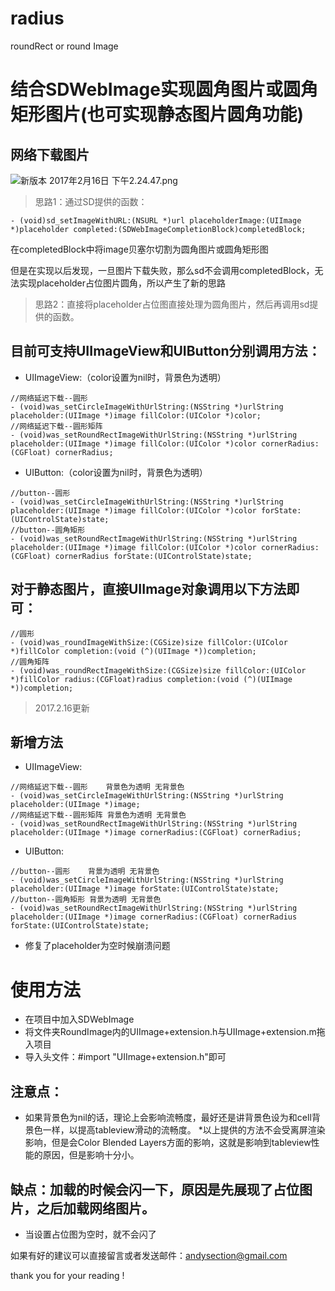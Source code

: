 # radius
roundRect or round Image
# 结合SDWebImage实现圆角图片或圆角矩形图片(也可实现静态图片圆角功能)
## 网络下载图片

![新版本 2017年2月16日 下午2.24.47.png](http://upload-images.jianshu.io/upload_images/2860910-5ab21bf9a5c801f5.png?imageMogr2/auto-orient/strip%7CimageView2/2/w/375)

> 思路1：通过SD提供的函数：

```
- (void)sd_setImageWithURL:(NSURL *)url placeholderImage:(UIImage *)placeholder completed:(SDWebImageCompletionBlock)completedBlock;
```
在completedBlock中将image贝塞尔切割为圆角图片或圆角矩形图

但是在实现以后发现，一旦图片下载失败，那么sd不会调用completedBlock，无法实现placeholder占位图片圆角，所以产生了新的思路

> 思路2：直接将placeholder占位图直接处理为圆角图片，然后再调用sd提供的函数。

## 目前可支持UIImageView和UIButton分别调用方法：
* UIImageView:（color设置为nil时，背景色为透明）
```
//网络延迟下载--圆形
- (void)was_setCircleImageWithUrlString:(NSString *)urlString placeholder:(UIImage *)image fillColor:(UIColor *)color;
//网络延迟下载--圆形矩阵
- (void)was_setRoundRectImageWithUrlString:(NSString *)urlString placeholder:(UIImage *)image fillColor:(UIColor *)color cornerRadius:(CGFloat) cornerRadius;
```
* UIButton:（color设置为nil时，背景色为透明）
```
//button--圆形
- (void)was_setCircleImageWithUrlString:(NSString *)urlString placeholder:(UIImage *)image fillColor:(UIColor *)color forState:(UIControlState)state;
//button--圆角矩形
- (void)was_setRoundRectImageWithUrlString:(NSString *)urlString placeholder:(UIImage *)image fillColor:(UIColor *)color cornerRadius:(CGFloat) cornerRadius forState:(UIControlState)state;
```
## 对于静态图片，直接UIImage对象调用以下方法即可：
```
//圆形
- (void)was_roundImageWithSize:(CGSize)size fillColor:(UIColor *)fillColor completion:(void (^)(UIImage *))completion;
//圆角矩阵
- (void)was_roundRectImageWithSize:(CGSize)size fillColor:(UIColor *)fillColor radius:(CGFloat)radius completion:(void (^)(UIImage *))completion;
```

> 2017.2.16更新

## 新增方法
* UIImageView:

```
//网络延迟下载--圆形    背景色为透明 无背景色
- (void)was_setCircleImageWithUrlString:(NSString *)urlString placeholder:(UIImage *)image;
//网络延迟下载--圆形矩阵 背景色为透明 无背景色
- (void)was_setRoundRectImageWithUrlString:(NSString *)urlString placeholder:(UIImage *)image cornerRadius:(CGFloat) cornerRadius;
```
* UIButton:

```
//button--圆形    背景为透明 无背景色
- (void)was_setCircleImageWithUrlString:(NSString *)urlString placeholder:(UIImage *)image forState:(UIControlState)state;
//button--圆角矩形 背景为透明 无背景色
- (void)was_setRoundRectImageWithUrlString:(NSString *)urlString placeholder:(UIImage *)image cornerRadius:(CGFloat) cornerRadius forState:(UIControlState)state;
```

* 修复了placeholder为空时候崩溃问题

# 使用方法
* 在项目中加入SDWebImage
* 将文件夹RoundImage内的UIImage+extension.h与UIImage+extension.m拖入项目
* 导入头文件：#import "UIImage+extension.h"即可

## 注意点：
* 如果背景色为nil的话，理论上会影响流畅度，最好还是讲背景色设为和cell背景色一样，以提高tableview滑动的流畅度。
*以上提供的方法不会受离屏渲染影响，但是会Color Blended Layers方面的影响，这就是影响到tableview性能的原因，但是影响十分小。

## 缺点：加载的时候会闪一下，原因是先展现了占位图片，之后加载网络图片。
* 当设置占位图为空时，就不会闪了

如果有好的建议可以直接留言或者发送邮件：andysection@gmail.com

thank you for your reading !

